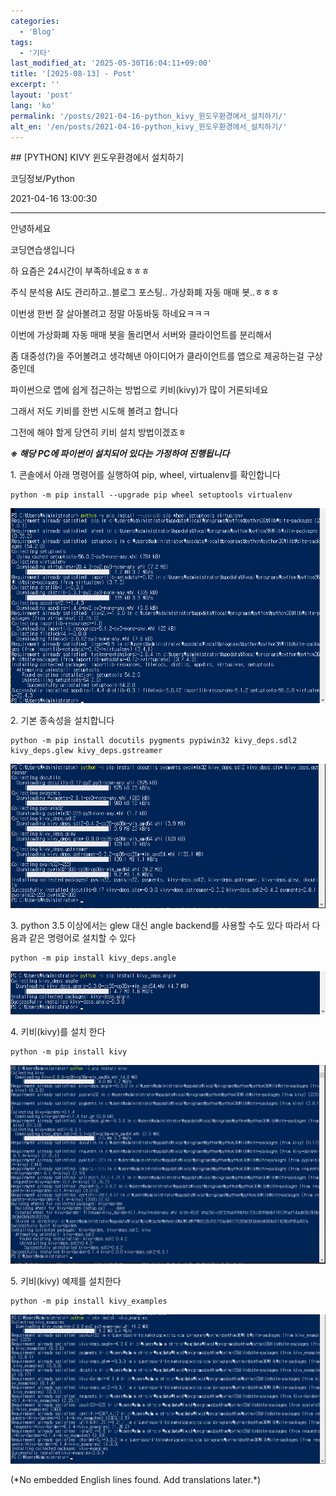 ```yaml
---
categories:
  - 'Blog'
tags:
  - '기타'
last_modified_at: '2025-05-30T16:04:11+09:00'
title: '[2025-08-13] - Post'
excerpt: ''
layout: 'post'
lang: 'ko'
permalink: '/posts/2021-04-16-python_kivy_윈도우환경에서_설치하기/'
alt_en: '/en/posts/2021-04-16-python_kivy_윈도우환경에서_설치하기/'
---
```


<div class="lang-panel lang-ko" lang="ko">
## [PYTHON] KIVY 윈도우환경에서 설치하기

코딩정보/Python

2021-04-16 13:00:30

* * *

안녕하세요

코딩연습생입니다

하 요즘은 24시간이 부족하네요ㅎㅎㅎ

주식 분석용 AI도 관리하고..블로그 포스팅.. 가상화폐 자동 매매 봇..ㅎㅎㅎ

이번생 한번 잘 살아볼려고 정말 아둥바둥 하네요ㅋㅋㅋ

이번에 가상화폐 자동 매매 봇을 돌리면서 서버와 클라이언트를 분리해서

좀 대중성(?)을 주어볼려고 생각해낸 아이디어가 클라이언트를 앱으로 제공하는걸 구상중인데

파이썬으로 앱에 쉽게 접근하는 방법으로 키비(kivy)가 많이 거론되네요

그래서 저도 키비를 한번 시도해 볼려고 합니다

그전에 해야 할게 당연히 키비 설치 방법이겠죠ㅎ

**_※ 해당 PC에 파이썬이 설치되어 있다는 가정하여 진행됩니다_**

1\. 콘솔에서 아래 명령어를 실행하여 pip, wheel, virtualenv를 확인합니다

    
    
    python -m pip install --upgrade pip wheel setuptools virtualenv

![](/assets/images/python_kivy_윈도우환경에서_설치하기/img.png)

2\. 기본 종속성을 설치합니다

    
    
    python -m pip install docutils pygments pypiwin32 kivy_deps.sdl2 kivy_deps.glew kivy_deps.gstreamer

![](/assets/images/python_kivy_윈도우환경에서_설치하기/img_1.png)

3\. python 3.5 이상에서는 glew 대신 angle backend를 사용할 수도 있다 따라서 다음과 같은 명령어로 설치할 수 있다

    
    
    python -m pip install kivy_deps.angle

![](/assets/images/python_kivy_윈도우환경에서_설치하기/img_2.png)

4\. 키비(kivy)를 설치 한다

    
    
    python -m pip install kivy

![](/assets/images/python_kivy_윈도우환경에서_설치하기/img_3.png)

5\. 키비(kivy) 예제를 설치한다

    
    
    python -m pip install kivy_examples

![](/assets/images/python_kivy_윈도우환경에서_설치하기/img_4.png)

  


</div>
<div class="lang-panel lang-en" lang="en">
(*No embedded English lines found. Add translations later.*)

</div>
